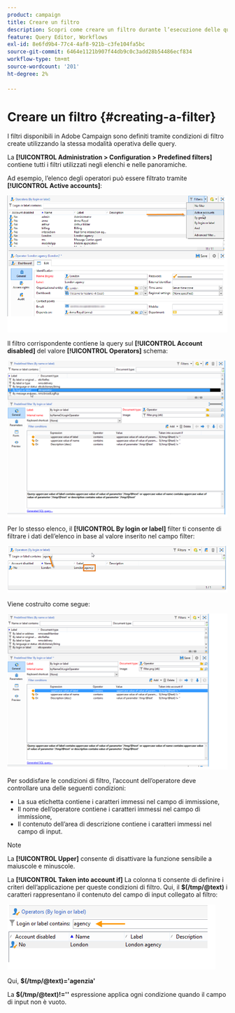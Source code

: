 ```yaml
---
product: campaign
title: Creare un filtro
description: Scopri come creare un filtro durante l’esecuzione delle query
feature: Query Editor, Workflows
exl-id: 8e6fd9b4-77c4-4af8-921b-c3fe104fa5bc
source-git-commit: 6464e1121b907f44db9c0c3add28b54486ecf834
workflow-type: tm+mt
source-wordcount: '201'
ht-degree: 2%

---
```


# Creare un filtro {#creating-a-filter}

I filtri disponibili in Adobe Campaign sono definiti tramite condizioni di filtro create utilizzando la stessa modalità operativa delle query.

La **[!UICONTROL Administration > Configuration > Predefined filters]** contiene tutti i filtri utilizzati negli elenchi e nelle panoramiche.

Ad esempio, l’elenco degli operatori può essere filtrato tramite **[!UICONTROL Active accounts]**:

![](assets/query_editor_filter_sample_1.png)

Il filtro corrispondente contiene la query sul **[!UICONTROL Account disabled]** del valore **[!UICONTROL Operators]** schema:

![](assets/query_editor_filter_sample_2.png)

Per lo stesso elenco, il **[!UICONTROL By login or label]** filter ti consente di filtrare i dati dell’elenco in base al valore inserito nel campo filter:

![](assets/query_editor_filter_sample_3.png)

Viene costruito come segue:

![](assets/query_editor_filter_sample_4.png)

Per soddisfare le condizioni di filtro, l’account dell’operatore deve controllare una delle seguenti condizioni:

* La sua etichetta contiene i caratteri immessi nel campo di immissione,
* Il nome dell’operatore contiene i caratteri immessi nel campo di immissione,
* Il contenuto dell’area di descrizione contiene i caratteri immessi nel campo di input.

>[!NOTE]
>
>La **[!UICONTROL Upper]** consente di disattivare la funzione sensibile a maiuscole e minuscole.

La **[!UICONTROL Taken into account if]** La colonna ti consente di definire i criteri dell’applicazione per queste condizioni di filtro. Qui, il **$(/tmp/@text)** i caratteri rappresentano il contenuto del campo di input collegato al filtro:

![](assets/query_editor_filter_sample_5.png)

Qui, **$(/tmp/@text)=&#39;agenzia&#39;**

La **$(/tmp/@text)!=&#39;&#39;** espressione applica ogni condizione quando il campo di input non è vuoto.
